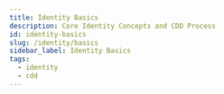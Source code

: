 ```yaml
---
title: Identity Basics
description: Core Identity Concepts and CDD Process
id: identity-basics
slug: /identity/basics
sidebar_label: Identity Basics
tags:
  - identity
  - cdd
---
```

